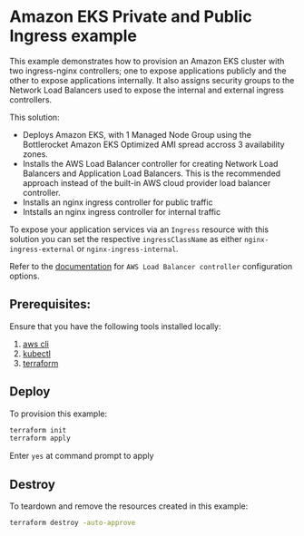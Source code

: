 # Amazon EKS Private and Public Ingress example

This example demonstrates how to provision an Amazon EKS cluster with two  ingress-nginx controllers; one to expose applications publicly and the other to expose applications internally. It also assigns security groups to the Network Load Balancers used to expose the internal and external ingress controllers.

This solution:
* Deploys Amazon EKS, with 1 Managed Node Group using the Bottlerocket Amazon EKS Optimized AMI spread accross 3 availability zones.
* Installs the AWS Load Balancer controller for creating Network Load Balancers and Application Load Balancers. This is the recommended approach instead of the built-in AWS cloud provider load balancer controller.
* Installs an nginx ingress controller for public traffic
* Intstalls an nginx ingress controller for internal traffic

To expose your application services via an `Ingress` resource with this solution you can set the respective `ingressClassName` as either `nginx-ingress-external` or `nginx-ingress-internal`.

Refer to the [documentation](https://kubernetes-sigs.github.io/aws-load-balancer-controller) for `AWS Load Balancer controller` configuration options.

## Prerequisites:

Ensure that you have the following tools installed locally:

1. [aws cli](https://docs.aws.amazon.com/cli/latest/userguide/install-cliv2.html)
2. [kubectl](https://Kubernetes.io/docs/tasks/tools/)
3. [terraform](https://learn.hashicorp.com/tutorials/terraform/install-cli)

## Deploy

To provision this example:

```sh
terraform init
terraform apply
```

Enter `yes` at command prompt to apply

## Destroy

To teardown and remove the resources created in this example:

```sh
terraform destroy -auto-approve
```
